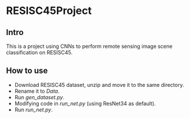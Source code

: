# RESISC45Project
## Intro
This is a project using CNNs to perform remote sensing image scene classification on 
RESISC45.
## How to use
* Download RESISC45 dataset, unzip and move it to the same directory.
* Rename it to *Data*.
* Run *gen_dataset.py*.
* Modifying code in *run_net.py* (using ResNet34 as default).
* Run *run_net.py*.